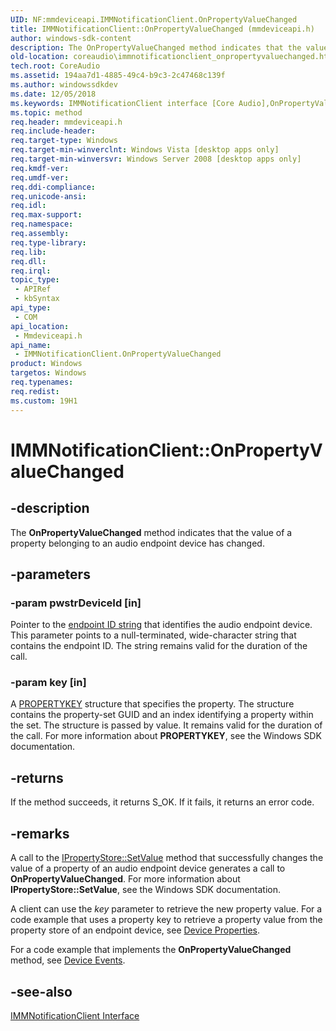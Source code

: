 ```yaml
---
UID: NF:mmdeviceapi.IMMNotificationClient.OnPropertyValueChanged
title: IMMNotificationClient::OnPropertyValueChanged (mmdeviceapi.h)
author: windows-sdk-content
description: The OnPropertyValueChanged method indicates that the value of a property belonging to an audio endpoint device has changed.
old-location: coreaudio\immnotificationclient_onpropertyvaluechanged.htm
tech.root: CoreAudio
ms.assetid: 194aa7d1-4885-49c4-b9c3-2c47468c139f
ms.author: windowssdkdev
ms.date: 12/05/2018
ms.keywords: IMMNotificationClient interface [Core Audio],OnPropertyValueChanged method, IMMNotificationClient.OnPropertyValueChanged, IMMNotificationClient::OnPropertyValueChanged, IMMNotificationClientOnPropertyValueChanged, OnPropertyValueChanged, OnPropertyValueChanged method [Core Audio], OnPropertyValueChanged method [Core Audio],IMMNotificationClient interface, coreaudio.immnotificationclient_onpropertyvaluechanged, mmdeviceapi/IMMNotificationClient::OnPropertyValueChanged
ms.topic: method
req.header: mmdeviceapi.h
req.include-header: 
req.target-type: Windows
req.target-min-winverclnt: Windows Vista [desktop apps only]
req.target-min-winversvr: Windows Server 2008 [desktop apps only]
req.kmdf-ver: 
req.umdf-ver: 
req.ddi-compliance: 
req.unicode-ansi: 
req.idl: 
req.max-support: 
req.namespace: 
req.assembly: 
req.type-library: 
req.lib: 
req.dll: 
req.irql: 
topic_type:
 - APIRef
 - kbSyntax
api_type:
 - COM
api_location:
 - Mmdeviceapi.h
api_name:
 - IMMNotificationClient.OnPropertyValueChanged
product: Windows
targetos: Windows
req.typenames: 
req.redist: 
ms.custom: 19H1
---
```


# IMMNotificationClient::OnPropertyValueChanged


## -description



The <b>OnPropertyValueChanged</b> method indicates that the value of a property belonging to an audio endpoint device has changed.




## -parameters




### -param pwstrDeviceId [in]

Pointer to the <a href="https://docs.microsoft.com/windows/desktop/CoreAudio/endpoint-id-strings">endpoint ID string</a> that identifies the audio endpoint device. This parameter points to a null-terminated, wide-character string that contains the endpoint ID. The string remains valid for the duration of the call.


### -param key [in]

A <a href="https://docs.microsoft.com/windows/desktop/api/wtypes/ns-wtypes-_tagpropertykey">PROPERTYKEY</a> structure that specifies the property. The structure contains the property-set GUID and an index identifying a property within the set. The structure is passed by value. It remains valid for the duration of the call. For more information about <b>PROPERTYKEY</b>, see the Windows SDK documentation.


## -returns



If the method succeeds, it returns S_OK. If it fails, it returns an error code.




## -remarks



A call to the <a href="https://docs.microsoft.com/previous-versions/windows/desktop/legacy/bb761475(v=vs.85)">IPropertyStore::SetValue</a> method that successfully changes the value of a property of an audio endpoint device generates a call to <b>OnPropertyValueChanged</b>. For more information about <b>IPropertyStore::SetValue</b>, see the Windows SDK documentation.

A client can use the <i>key</i> parameter to retrieve the new property value. For a code example that uses a property key to retrieve a property value from the property store of an endpoint device, see <a href="https://docs.microsoft.com/windows/desktop/CoreAudio/device-properties">Device Properties</a>.

For a code example that implements the <b>OnPropertyValueChanged</b> method, see <a href="https://docs.microsoft.com/windows/desktop/CoreAudio/device-events">Device Events</a>.




## -see-also




<a href="https://docs.microsoft.com/windows/desktop/api/mmdeviceapi/nn-mmdeviceapi-immnotificationclient">IMMNotificationClient Interface</a>
 

 

